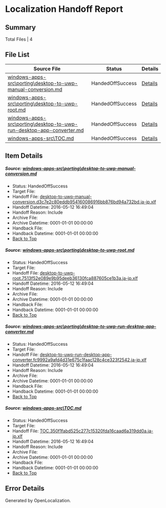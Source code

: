 # <a name='report-top'></a> Localization Handoff Report

## Summary
 Total Files | 4

## File List
 Source File | Status | Details 
 ----------- | ------ | ------- 
 [windows-apps-src\porting\desktop-to-uwp-manual-conversion.md](https://github.com/Microsoft/windows-apps/blob/609068980b98db007021bf8c543e52510aceefb8/windows-apps-src/porting/desktop-to-uwp-manual-conversion.md) | HandedOffSuccess | [Details](#bc05ce3ca612a360f40b2a249c694ee40f3e28dd3367)
 [windows-apps-src\porting\desktop-to-uwp-root.md](https://github.com/Microsoft/windows-apps/blob/467bbf1f6082bfef3af97591e12ef47a9e42b970/windows-apps-src/porting/desktop-to-uwp-root.md) | HandedOffSuccess | [Details](#140932b3253aaab2045327fd8cb2defe0ec6a9c03368)
 [windows-apps-src\porting\desktop-to-uwp-run-desktop-app-converter.md](https://github.com/Microsoft/windows-apps/blob/fbadd1cb8bc0500c4b46b1cf3d43f714356d937a/windows-apps-src/porting/desktop-to-uwp-run-desktop-app-converter.md) | HandedOffSuccess | [Details](#fb86faf941d707be8d38e89cf2edc5190bcd946c3369)
 [windows-apps-src\TOC.md](https://github.com/Microsoft/windows-apps/blob/3ef113742d1b8e0de51d9ba6c67360820d0637d2/windows-apps-src/TOC.md) | HandedOffSuccess | [Details](#a47066e1e79b124505aff8ffd1f6eb2990a488a63766)

## Item Details
##### <a name='bc05ce3ca612a360f40b2a249c694ee40f3e28dd3367'></a> Source: [windows-apps-src\porting\desktop-to-uwp-manual-conversion.md](https://github.com/Microsoft/windows-apps/blob/609068980b98db007021bf8c543e52510aceefb8/windows-apps-src/porting/desktop-to-uwp-manual-conversion.md)
* Status: HandedOffSuccess
* Target File: 
* Handoff File: [desktop-to-uwp-manual-conversion.d3c7e2c80eddb954160086916bb876bd94a732bd.ja-jp.xlf](https://github.com/Microsoft/WDG.handoff/blob/fdd07074736b682ea64e0cbd871dea4f78b52f21/ol-handoff/Microsoft/windows-apps.ja-jp/master/desktop-to-uwp-manual-conversion.d3c7e2c80eddb954160086916bb876bd94a732bd.ja-jp.xlf)
* Handoff Datetime: 2016-05-12 16:49:04
* Handoff Reason: Include
* Archive File: 
* Archive Datetime: 0001-01-01 00:00:00
* Handback File: 
* Handback Datetime: 0001-01-01 00:00:00
* [Back to Top](#report-top)

##### <a name='140932b3253aaab2045327fd8cb2defe0ec6a9c03368'></a> Source: [windows-apps-src\porting\desktop-to-uwp-root.md](https://github.com/Microsoft/windows-apps/blob/467bbf1f6082bfef3af97591e12ef47a9e42b970/windows-apps-src/porting/desktop-to-uwp-root.md)
* Status: HandedOffSuccess
* Target File: 
* Handoff File: [desktop-to-uwp-root.7513f52e089e9b95deeb36130fca887605ce1b3a.ja-jp.xlf](https://github.com/Microsoft/WDG.handoff/blob/fdd07074736b682ea64e0cbd871dea4f78b52f21/ol-handoff/Microsoft/windows-apps.ja-jp/master/desktop-to-uwp-root.7513f52e089e9b95deeb36130fca887605ce1b3a.ja-jp.xlf)
* Handoff Datetime: 2016-05-12 16:49:04
* Handoff Reason: Include
* Archive File: 
* Archive Datetime: 0001-01-01 00:00:00
* Handback File: 
* Handback Datetime: 0001-01-01 00:00:00
* [Back to Top](#report-top)

##### <a name='fb86faf941d707be8d38e89cf2edc5190bcd946c3369'></a> Source: [windows-apps-src\porting\desktop-to-uwp-run-desktop-app-converter.md](https://github.com/Microsoft/windows-apps/blob/fbadd1cb8bc0500c4b46b1cf3d43f714356d937a/windows-apps-src/porting/desktop-to-uwp-run-desktop-app-converter.md)
* Status: HandedOffSuccess
* Target File: 
* Handoff File: [desktop-to-uwp-run-desktop-app-converter.fc9992a9afd4d31e675c1faac128c4ce323f2542.ja-jp.xlf](https://github.com/Microsoft/WDG.handoff/blob/fdd07074736b682ea64e0cbd871dea4f78b52f21/ol-handoff/Microsoft/windows-apps.ja-jp/master/desktop-to-uwp-run-desktop-app-converter.fc9992a9afd4d31e675c1faac128c4ce323f2542.ja-jp.xlf)
* Handoff Datetime: 2016-05-12 16:49:04
* Handoff Reason: Include
* Archive File: 
* Archive Datetime: 0001-01-01 00:00:00
* Handback File: 
* Handback Datetime: 0001-01-01 00:00:00
* [Back to Top](#report-top)

##### <a name='a47066e1e79b124505aff8ffd1f6eb2990a488a63766'></a> Source: [windows-apps-src\TOC.md](https://github.com/Microsoft/windows-apps/blob/3ef113742d1b8e0de51d9ba6c67360820d0637d2/windows-apps-src/TOC.md)
* Status: HandedOffSuccess
* Target File: 
* Handoff File: [TOC.350f1fabd525c277c15320fda16caad6a319dd0a.ja-jp.xlf](https://github.com/Microsoft/WDG.handoff/blob/fdd07074736b682ea64e0cbd871dea4f78b52f21/ol-handoff/Microsoft/windows-apps.ja-jp/master/TOC.350f1fabd525c277c15320fda16caad6a319dd0a.ja-jp.xlf)
* Handoff Datetime: 2016-05-12 16:49:04
* Handoff Reason: Include
* Archive File: 
* Archive Datetime: 0001-01-01 00:00:00
* Handback File: 
* Handback Datetime: 0001-01-01 00:00:00
* [Back to Top](#report-top)


## Error Details

Generated by OpenLocalization.
